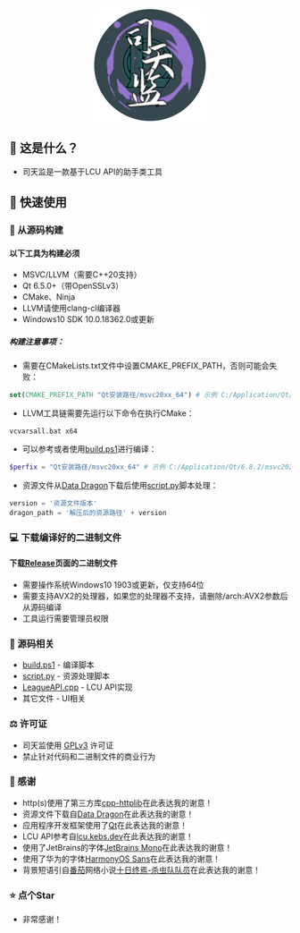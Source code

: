 <div align=center><img src="ResourceFiles\BasicFiles\Logo.png" width=200 /></div>

## 🔎 这是什么？
- 司天监是一款基于LCU API的助手类工具

## 🚀 快速使用
### 🔨 从源码构建
#### 以下工具为构建必须
- MSVC/LLVM（需要C++20支持）
- Qt 6.5.0+（带OpenSSLv3）
- CMake、Ninja
- LLVM请使用clang-cl编译器
- Windows10 SDK 10.0.18362.0或更新

##### 构建注意事项：
- 需要在CMakeLists.txt文件中设置CMAKE_PREFIX_PATH，否则可能会失败：
```CMake
set(CMAKE_PREFIX_PATH "Qt安装路径/msvc20xx_64") # 示例 C:/Application/Qt/6.8.2/msvc2022_64
```
- LLVM工具链需要先运行以下命令在执行CMake：
```shell
vcvarsall.bat x64
```
- 可以参考或者使用[build.ps1](build.ps1)进行编译：
```PowerShell
$perfix = "Qt安装路径/msvc20xx_64" # 示例 C:/Application/Qt/6.8.2/msvc2022_64
```
- 资源文件从[Data Dragon](https://developer.riotgames.com/docs/lol#data-dragon)下载后使用[script.py](ScriptFiles/script.py)脚本处理：
```python
version = '资源文件版本'
dragon_path = '解压后的资源路径' + version
```
### 💻 下载编译好的二进制文件
#### 下载[Release](https://github.com/Weijcc/ImperialAstronomer/releases)页面的二进制文件
- 需要操作系统Windows10 1903或更新，仅支持64位
- 需要支持AVX2的处理器，如果您的处理器不支持，请删除/arch:AVX2参数后从源码编译
- 工具运行需要管理员权限

### 📄 源码相关
- [build.ps1](build.ps1) - 编译脚本
- [script.py](ScriptFiles/script.py) - 资源处理脚本
- [LeagueAPI.cpp](SourceFiles\LeagueAPI.cpp) - LCU API实现
- 其它文件 - UI相关

### ⚖️ 许可证
- 司天监使用 [GPLv3](https://github.com/Weijcc/ImperialAstronomer/blob/v1.0.1/LICENSE) 许可证
- 禁止针对代码和二进制文件的商业行为

### 🎊 感谢
- http(s)使用了第三方库[cpp-httplib](https://github.com/yhirose/cpp-httplib)在此表达我的谢意！
- 资源文件下载自[Data Dragon](https://developer.riotgames.com/docs/lol#data-dragon)在此表达我的谢意！
- 应用程序开发框架使用了[Qt](https://www.qt.io/)在此表达我的谢意！
- LCU API参考自[lcu.kebs.dev](https://lcu.kebs.dev/)在此表达我的谢意！
- 使用了JetBrains的字体[JetBrains Mono](https://www.jetbrains.com/lp/mono/)在此表达我的谢意！
- 使用了华为的字体[HarmonyOS Sans](https://developer.huawei.com/consumer/cn/design/resource-V1/)在此表达我的谢意！
- 背景短语引自[番茄](https://fanqienovel.com/)网络小说[十日终焉-杀虫队队员](https://fanqienovel.com/page/7143038691944959011)在此表达我的谢意！

### ⭐ 点个Star
- 非常感谢！